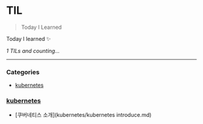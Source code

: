 # TIL
> Today I Learned

Today I learned :sparkles:


_1 TILs and counting..._

---

### Categories

- [kubernetes](#kubernetes)

### [kubernetes](#kubernetes)
- [쿠버네티스  소개](kubernetes/kubernetes introduce.md)


